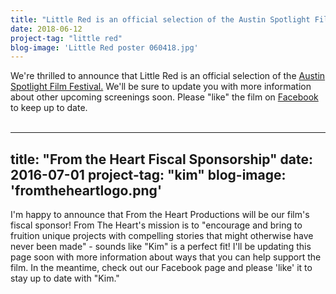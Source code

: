 ```yaml
---
title: "Little Red is an official selection of the Austin Spotlight Film Festival"
date: 2018-06-12
project-tag: "little red"
blog-image: 'Little Red poster 060418.jpg'
---
```

We're thrilled to announce that Little Red is an official selection of the [Austin Spotlight Film Festival.](https://www.austinspotlightfilmfestival.com/) We'll be sure to update you with more information about other upcoming screenings soon. Please "like" the film on [Facebook](https://facebook.com/littleredpuppetmovie) to keep up to date. <br><br>

---
title: "From the Heart Fiscal Sponsorship"
date: 2016-07-01
project-tag: "kim"
blog-image: 'fromtheheartlogo.png'
---
I'm happy to announce that From the Heart Productions will be our film's fiscal sponsor! From The Heart's mission is to "encourage and bring to fruition unique projects with compelling stories that might otherwise have never been made" - sounds like "Kim" is a perfect fit! I'll be updating this page soon with more information about ways that you can help support the film. In the meantime, check out our Facebook page and please 'like' it to stay up to date with "Kim."
